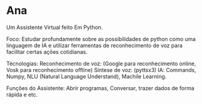 # Ana
 Um Assistente Virtual feito Em Python.

 Foco:
    Estudar profundamente sobre as possibilidades de python como uma linguagem de IA e utilizar ferramentas de reconhecimento de voz para facilitar certas ações cotidianas.

Técnologias:
    Reconhecimento de voz: (Google para reconhecimento online, Vosk para reconhecimento offline)
    Síntese de voz: (pyttsx3)
    IA: Commands, Numpy, NLU (Natural Language Understand), Machile Learning.

Funções do Assistente: Abrir programas, Conversar, trazer dados de forma rápida e etc.
